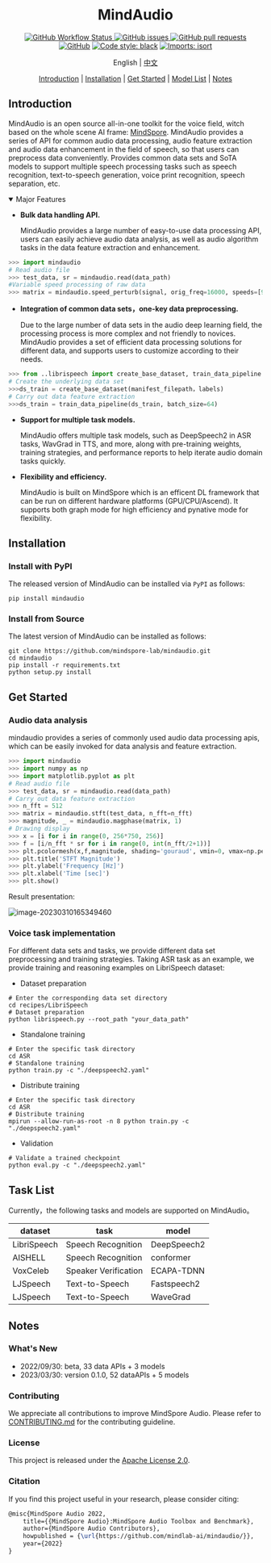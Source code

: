 <div align="center">


# MindAudio

[![GitHub Workflow Status](https://img.shields.io/github/actions/workflow/status/mindspore-lab/mindaudio/ut_test.yaml)
![GitHub issues](https://img.shields.io/github/issues/mindspore-lab/mindaudio)
![GitHub pull requests](https://img.shields.io/github/issues-pr/mindspore-lab/mindaudio)
![GitHub](https://img.shields.io/github/license/mindspore-lab/mindaudio)](<img alt="GitHub" src="https://img.shields.io/github/license/mindspore-lab/mindaudio">)
[![Code style: black](https://img.shields.io/badge/code%20style-black-000000.svg)](https://github.com/psf/black)
[![Imports: isort](https://img.shields.io/badge/%20imports-isort-%231674b1?style=flat&labelColor=ef8336)](https://pycqa.github.io/isort/)

English | [中文](README_CN.md)

[Introduction](#introduction) |
[Installation](#installation) |
[Get Started](#get-started) |
[Model List](#model-list) |
[Notes](#notes)

</div>

## Introduction

MindAudio is an open source all-in-one toolkit for the voice field, witch based on the whole scene AI frame: [MindSpore](https://www.mindspore.cn/). MindAudio provides a series of API for common audio data processing, audio feature extraction and audio data enhancement in the field of speech, so that users can preprocess data conveniently. Provides common data sets and SoTA models to support multiple speech processing tasks such as speech recognition, text-to-speech generation, voice print recognition, speech separation, etc.

<details open>
<summary> Major Features </summary>



- **Bulk data handling API.**

  MindAudio provides a large number of easy-to-use data processing API, users can easily achieve audio data analysis, as well as audio algorithm tasks in the data feature extraction and enhancement.

```python
>>> import mindaudio
# Read audio file
>>> test_data, sr = mindaudio.read(data_path)
#Variable speed processing of raw data
>>> matrix = mindaudio.speed_perturb(signal, orig_freq=16000, speeds=[90,  100])
```

- **Integration of common data sets，one-key data preprocessing.**

  Due to the large number of data sets in the audio deep learning field, the processing process is more complex and not friendly to novices. MindAudio provides a set of efficient data processing solutions for different data, and supports users to customize according to their needs.

```python
>>> from ..librispeech import create_base_dataset, train_data_pipeline
# Create the underlying data set
>>>ds_train = create_base_dataset(manifest_filepath，labels)
# Carry out data feature extraction
>>>ds_train = train_data_pipeline(ds_train, batch_size=64)
```

- **Support for multiple task models.**

  MindAudio offers multiple task models, such as DeepSpeech2 in ASR tasks, WavGrad in TTS, and more, along with pre-training weights, training strategies, and performance reports to help iterate audio domain tasks quickly.

- **Flexibility and efficiency.**

  MindAudio is built on MindSpore which is an efficent DL framework that can be run on different hardware platforms (GPU/CPU/Ascend). It supports both graph mode for high efficiency and pynative mode for flexibility.

## Installation

### Install with PyPI

The released version of MindAudio can be installed via `PyPI` as follows:

```shell
pip install mindaudio
```

### Install from Source

The latest version of MindAudio can be installed as follows:

```shell
git clone https://github.com/mindspore-lab/mindaudio.git
cd mindaudio
pip install -r requirements.txt
python setup.py install
```

## Get Started

### Audio data analysis

mindaudio provides a series of commonly used audio data processing apis, which can be easily invoked for data analysis and feature extraction.

```python
>>> import mindaudio
>>> import numpy as np
>>> import matplotlib.pyplot as plt
# Read audio file
>>> test_data, sr = mindaudio.read(data_path)
# Carry out data feature extraction
>>> n_fft = 512
>>> matrix = mindaudio.stft(test_data, n_fft=n_fft)
>>> magnitude, _ = mindaudio.magphase(matrix, 1)
# Drawing display
>>> x = [i for i in range(0, 256*750, 256)]
>>> f = [i/n_fft * sr for i in range(0, int(n_fft/2+1))]
>>> plt.pcolormesh(x,f,magnitude, shading='gouraud', vmin=0, vmax=np.percentile(magnitude, 98))
>>> plt.title('STFT Magnitude')
>>> plt.ylabel('Frequency [Hz]')
>>> plt.xlabel('Time [sec]')
>>> plt.show()
```

Result presentation:

![image-20230310165349460](https://raw.githubusercontent.com/mindspore-lab/mindaudio/main/tests/result/stft_magnitude.png)

### Voice task implementation

For different data sets and tasks, we provide different data set preprocessing and training strategies. Taking ASR task as an example, we provide training and reasoning examples on LibriSpeech dataset:

- Dataset preparation

```shell
# Enter the corresponding data set directory
cd recipes/LibriSpeech
# Dataset preparation
python librispeech.py --root_path "your_data_path"
```

- Standalone training

```shell
# Enter the specific task directory
cd ASR
# Standalone training
python train.py -c "./deepspeech2.yaml"
```

- Distribute training

```shell
# Enter the specific task directory
cd ASR
# Distribute training
mpirun --allow-run-as-root -n 8 python train.py -c "./deepspeech2.yaml"
```

- Validation

```shell
# Validate a trained checkpoint
python eval.py -c "./deepspeech2.yaml"
```



## Task List

Currently，the following tasks and models are supported on MindAudio。

| dataset     | task                 | model       |
| ----------- | -------------------- | ----------- |
| LibriSpeech | Speech Recognition   | DeepSpeech2 |
| AISHELL     | Speech Recognition   | conformer   |
| VoxCeleb    | Speaker Verification | ECAPA-TDNN  |
| LJSpeech    | Text-to-Speech       | Fastspeech2 |
| LJSpeech    | Text-to-Speech       | WaveGrad    |

## Notes

### What's New

- 2022/09/30: beta, 33 data APIs + 3 models
- 2023/03/30: version 0.1.0, 52 dataAPIs + 5 models

### Contributing

We appreciate all contributions to improve MindSpore Audio. Please refer to [CONTRIBUTING.md](CONTRIBUTING.md) for the contributing guideline.

### License

This project is released under the [Apache License 2.0](LICENSE).

### Citation

If you find this project useful in your research, please consider citing:

```latex
@misc{MindSpore Audio 2022,
    title={{MindSpore Audio}:MindSpore Audio Toolbox and Benchmark},
    author={MindSpore Audio Contributors},
    howpublished = {\url{https://github.com/mindlab-ai/mindaudio/}},
    year={2022}
}
```
